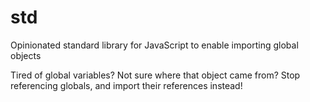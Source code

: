 # std
Opinionated standard library for JavaScript to enable importing global objects

Tired of global variables? Not sure where that object came from? Stop referencing globals, and import their references instead!
